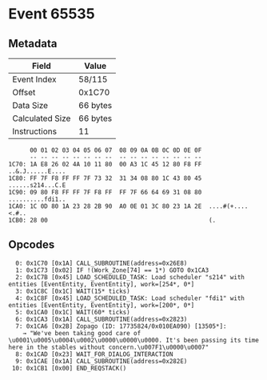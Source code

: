 # Event 65535

## Metadata

| Field           | Value    |
|-----------------|----------|
| Event Index     | 58/115   |
| Offset          | 0x1C70   |
| Data Size       | 66 bytes |
| Calculated Size | 66 bytes |
| Instructions    | 11       |

```
      00 01 02 03 04 05 06 07  08 09 0A 0B 0C 0D 0E 0F
      -- -- -- -- -- -- -- --  -- -- -- -- -- -- -- --
1C70: 1A E8 26 02 4A 10 11 80  00 A3 1C 45 12 80 F8 FF  ..&.J......E....
1C80: FF 7F F8 FF FF 7F 73 32  31 34 08 80 1C 43 80 45  ......s214...C.E
1C90: 09 80 F8 FF FF 7F F8 FF  FF 7F 66 64 69 31 08 80  ..........fdi1..
1CA0: 1C 0D 80 1A 23 28 2B 90  A0 0E 01 3C 80 23 1A 2E  ....#(+....<.#..
1CB0: 28 00                                             (.              
```

## Opcodes

```
  0: 0x1C70 [0x1A] CALL_SUBROUTINE(address=0x26E8)
  1: 0x1C73 [0x02] IF !(Work_Zone[74] == 1*) GOTO 0x1CA3
  2: 0x1C7B [0x45] LOAD_SCHEDULED_TASK: Load scheduler "s214" with entities [EventEntity, EventEntity], work=[254*, 0*]
  3: 0x1C8C [0x1C] WAIT(15* ticks)
  4: 0x1C8F [0x45] LOAD_SCHEDULED_TASK: Load scheduler "fdi1" with entities [EventEntity, EventEntity], work=[200*, 0*]
  5: 0x1CA0 [0x1C] WAIT(60* ticks)
  6: 0x1CA3 [0x1A] CALL_SUBROUTINE(address=0x2823)
  7: 0x1CA6 [0x2B] Zopago (ID: 17735824/0x010EA090) [13505*]:
    → "We've been taking good care of \u0001\u0005\u0004\u0002\u0000\u0000\u0000. It's been passing its time here in the stables without concern.\u007F1\u0000\u0007"
  8: 0x1CAD [0x23] WAIT_FOR_DIALOG_INTERACTION
  9: 0x1CAE [0x1A] CALL_SUBROUTINE(address=0x282E)
 10: 0x1CB1 [0x00] END_REQSTACK()
```
